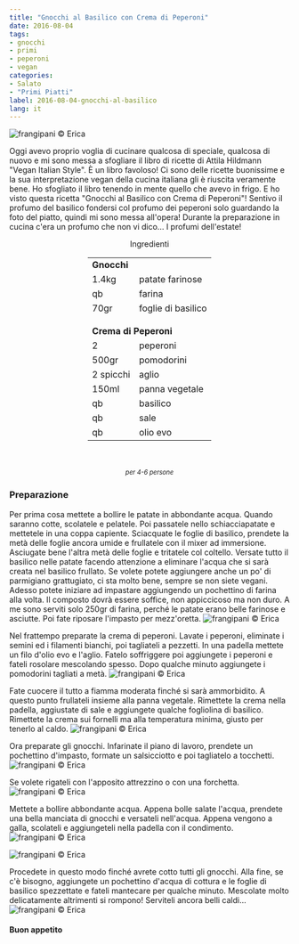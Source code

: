 ```yaml
---
title: "Gnocchi al Basilico con Crema di Peperoni"
date: 2016-08-04
tags:
- gnocchi
- primi
- peperoni
- vegan
categories:
- Salato
- "Primi Piatti"
label: 2016-08-04-gnocchi-al-basilico
lang: it
---
```

![](header.jpg "frangipani © Erica")

Oggi avevo proprio voglia di cucinare qualcosa di speciale, qualcosa di nuovo e mi sono messa a sfogliare il libro di ricette di Attila Hildmann "Vegan Italian Style". È un libro favoloso! Ci sono delle ricette buonissime e la sua interpretazione vegan della cucina italiana gli è riuscita veramente bene.
Ho sfogliato il libro tenendo in mente quello che avevo in frigo. E ho visto questa ricetta "Gnocchi al Basilico con Crema di Peperoni"! Sentivo il profumo del basilico fondersi col profumo dei peperoni solo guardando la foto del piatto, quindi mi sono messa all'opera! Durante la preparazione in cucina c'era un profumo che non vi dico... I profumi dell'estate!

<div id="wrapper" style="text-align: center">
  <div id="yourdiv" style="display: inline-block;">
    <div class="ingredients">
      <div class="ingredients-title">Ingredienti</div>
      <table>
        <tbody>
          <tr>
            <td colspan="2"><b>Gnocchi</b></td>
          </tr>
          <tr>
            <td>1.4kg</td>
            <td>patate farinose</td>
          </tr>
          <tr>
            <td>qb</td>
            <td>farina</td>
          </tr>
          <tr>
            <td>70gr</td>
            <td>foglie di basilico</td>
          </tr>
          <tr style="height: 15px;"></tr>
          <tr>          
            <td colspan="2"><b>Crema di Peperoni</b></td>
          </tr>      
          <tr>
            <td>2</td>
            <td>peperoni</td>
          </tr>
          <tr>
            <td>500gr</td>
            <td>pomodorini</td>
          </tr>
          <tr>
            <td>2 spicchi</td>
            <td>aglio</td>
          </tr>
          <tr>
            <td>150ml</td>
            <td>panna vegetale</td>
          </tr>
          <tr>
            <td>qb</td>
            <td>basilico</td>
          </tr>
          <tr>
            <td>qb</td>
            <td>sale</td>
          </tr>
          <tr>
            <td>qb</td>
            <td>olio evo</td>        
          </tr>
        </tbody>
      </table>
      <br></br>
      <i class="pull-right" style="font-size: 80%;">per 4-6 persone</i>
    </div>
  </div>
</div>


<h3>
  <font color="grey">
    <i class="fa fa-cogs"></i>
  </font> Preparazione
</h3>

Per prima cosa mettete a bollire le patate in abbondante acqua. Quando saranno cotte, scolatele e pelatele. Poi passatele nello schiacciapatate e mettetele in una coppa capiente. Sciacquate le foglie di basilico, prendete la metà delle foglie ancora umide e frullatele con il mixer ad immersione. Asciugate bene l'altra metà delle foglie e tritatele col coltello. Versate tutto il basilico nelle patate facendo attenzione a eliminare l'acqua che si sarà creata nel basilico frullato. Se volete potete aggiungere anche un po' di parmigiano grattugiato, ci sta molto bene, sempre se non siete vegani. Adesso potete iniziare ad impastare aggiungendo un pochettino di farina alla volta. Il composto dovrà essere soffice, non appiccicoso ma non duro. A me sono serviti solo 250gr di farina, perché le patate erano belle farinose e asciutte. Poi fate riposare l'impasto per mezz'oretta.
![](impasto.jpg "frangipani © Erica")

Nel frattempo preparate la crema di peperoni. Lavate i peperoni, eliminate i semini ed i filamenti bianchi, poi tagliateli a pezzetti. In una padella mettete un filo d'olio evo e l'aglio. Fatelo soffriggere poi aggiungete i peperoni e fateli rosolare mescolando spesso. Dopo qualche minuto aggiungete i pomodorini tagliati a metà. 
![](cremacruda.jpg "frangipani © Erica")

Fate cuocere il tutto a fiamma moderata finché si sarà ammorbidito. A questo punto frullateli insieme alla panna vegetale. Rimettete la crema nella padella, aggiustate di sale e aggiungete qualche fogliolina di basilico. Rimettete la crema sui fornelli ma alla temperatura minima, giusto per tenerlo al caldo.
![](crema.jpg "frangipani © Erica")

Ora preparate gli gnocchi. Infarinate il piano di lavoro, prendete un pochettino d'impasto, formate un salsicciotto e poi tagliatelo a tocchetti.
![](gnocchi.jpg "frangipani © Erica")

Se volete rigateli con l'apposito attrezzino o con una forchetta. 
![](gnocchirigati.jpg "frangipani © Erica")

Mettete a bollire abbondante acqua. Appena bolle salate l'acqua, prendete una bella manciata di gnocchi e versateli nell'acqua. Appena vengono a galla, scolateli e aggiungeteli nella padella con il condimento.
![](pentola.jpg "frangipani © Erica")

![](padella.jpg "frangipani © Erica")

Procedete in questo modo finché avrete cotto tutti gli gnocchi. Alla fine, se c'è bisogno, aggiungete un pochettino d'acqua di cottura e le foglie di basilico spezzettate e fateli mantecare per qualche minuto. Mescolate molto delicatamente altrimenti si rompono! Serviteli ancora belli caldi...
![](risultato.jpg "frangipani © Erica")

<h4>Buon appetito
  <font color="red">
    <i class="fa fa-smile-o"></i>
  </font>
</h4>
